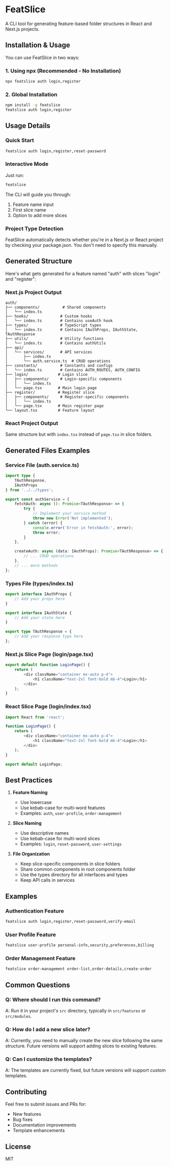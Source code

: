 # FeatSlice

A CLI tool for generating feature-based folder structures in React and Next.js projects.

## Installation & Usage

You can use FeatSlice in two ways:

### 1. Using npx (Recommended - No Installation)
```bash
npx featslice auth login,register
```

### 2. Global Installation
```bash
npm install -g featslice
featslice auth login,register
```

## Usage Details

### Quick Start

```bash
featslice auth login,register,reset-password
```

### Interactive Mode

Just run:
```bash
featslice
```

The CLI will guide you through:
1. Feature name input
2. First slice name
3. Option to add more slices

### Project Type Detection

FeatSlice automatically detects whether you're in a Next.js or React project by checking your package.json. You don't need to specify this manually.

## Generated Structure

Here's what gets generated for a feature named "auth" with slices "login" and "register":

### Next.js Project Output

```
auth/
├── components/          # Shared components
│   └── index.ts
├── hooks/              # Custom hooks
│   └── index.ts        # Contains useAuth hook
├── types/              # TypeScript types
│   └── index.ts        # Contains IAuthProps, IAuthState, TAuthResponse
├── utils/              # Utility functions
│   └── index.ts        # Contains authUtils
├── api/
│   └── services/       # API services
│       ├── index.ts
│       └── auth.service.ts  # CRUD operations
├── constants/          # Constants and configs
│   └── index.ts        # Contains AUTH_ROUTES, AUTH_CONFIG
├── login/             # Login slice
│   ├── components/     # Login-specific components
│   │   └── index.ts
│   └── page.tsx       # Main login page
├── register/          # Register slice
│   ├── components/     # Register-specific components
│   │   └── index.ts
│   └── page.tsx       # Main register page
└── layout.tsx         # Feature layout
```

### React Project Output
Same structure but with `index.tsx` instead of `page.tsx` in slice folders.

## Generated Files Examples

### Service File (auth.service.ts)
```typescript
import type { 
    TAuthResponse, 
    IAuthProps 
} from '../../types';

export const authService = {
    fetchAuth: async (): Promise<TAuthResponse> => {
        try {
            // Implement your service method
            throw new Error('Not implemented');
        } catch (error) {
            console.error('Error in fetchAuth:', error);
            throw error;
        }
    },

    createAuth: async (data: IAuthProps): Promise<TAuthResponse> => {
        // ... CRUD operations
    },
    // ... more methods
};
```

### Types File (types/index.ts)
```typescript
export interface IAuthProps {
    // Add your props here
}

export interface IAuthState {
    // Add your state here
}

export type TAuthResponse = {
    // Add your response type here
};
```

### Next.js Slice Page (login/page.tsx)
```typescript
export default function LoginPage() {
    return (
        <div className="container mx-auto p-4">
            <h1 className="text-2xl font-bold mb-4">Login</h1>
        </div>
    );
}
```

### React Slice Page (login/index.tsx)
```typescript
import React from 'react';

function LoginPage() {
    return (
        <div className="container mx-auto p-4">
            <h1 className="text-2xl font-bold mb-4">Login</h1>
        </div>
    );
}

export default LoginPage;
```

## Best Practices

1. **Feature Naming**
    - Use lowercase
    - Use kebab-case for multi-word features
    - Examples: `auth`, `user-profile`, `order-management`

2. **Slice Naming**
    - Use descriptive names
    - Use kebab-case for multi-word slices
    - Examples: `login`, `reset-password`, `user-settings`

3. **File Organization**
    - Keep slice-specific components in slice folders
    - Share common components in root components folder
    - Use the types directory for all interfaces and types
    - Keep API calls in services

## Examples

### Authentication Feature
```bash
featslice auth login,register,reset-password,verify-email
```

### User Profile Feature
```bash
featslice user-profile personal-info,security,preferences,billing
```

### Order Management Feature
```bash
featslice order-management order-list,order-details,create-order
```

## Common Questions

### Q: Where should I run this command?
A: Run it in your project's `src` directory, typically in `src/features` or `src/modules`.

### Q: How do I add a new slice later?
A: Currently, you need to manually create the new slice following the same structure. Future versions will support adding slices to existing features.

### Q: Can I customize the templates?
A: The templates are currently fixed, but future versions will support custom templates.

## Contributing

Feel free to submit issues and PRs for:
- New features
- Bug fixes
- Documentation improvements
- Template enhancements

## License

MIT